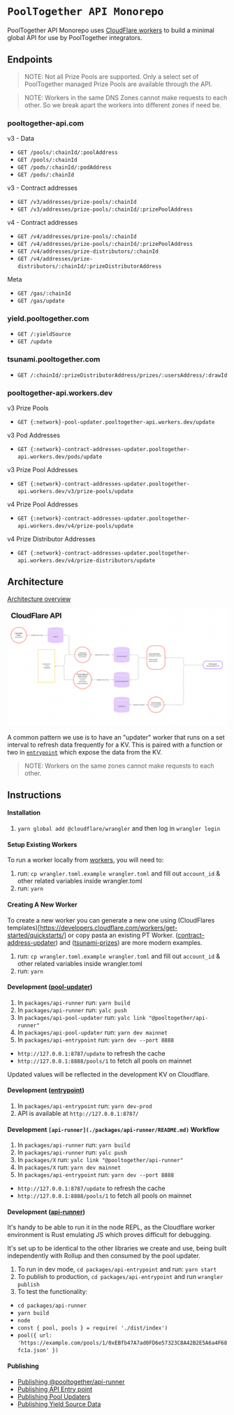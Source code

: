 # `PoolTogether API Monorepo`

PoolTogether API Monorepo uses [CloudFlare workers](https://workers.cloudflare.com/) to build a minimal global API for use by PoolTogether integrators.

## Endpoints

> NOTE: Not all Prize Pools are supported. Only a select set of PoolTogether managed Prize Pools are available through the API.

> NOTE: Workers in the same DNS Zones cannot make requests to each other. So we break apart the workers into different zones if need be.

### pooltogether-api.com

v3 - Data

- `GET /pools/:chainId/:poolAddress`
- `GET /pools/:chainId`
- `GET /pods/:chainId/:podAddress`
- `GET /pods/:chainId`

v3 - Contract addresses

- `GET /v3/addresses/prize-pools/:chainId`
- `GET /v3/addresses/prize-pools/:chainId/:prizePoolAddress`

v4 - Contract addresses

- `GET /v4/addresses/prize-pools/:chainId`
- `GET /v4/addresses/prize-pools/:chainId/:prizePoolAddress`
- `GET /v4/addresses/prize-distributors/:chainId`
- `GET /v4/addresses/prize-distributors/:chainId/:prizeDistributorAddress`

Meta

- `GET /gas/:chainId`
- `GET /gas/update`

### yield.pooltogether.com

- `GET /:yieldSource`
- `GET /update`

### tsunami.pooltogether.com

- `GET /:chainId/:prizeDistributorAddress/prizes/:usersAddress/:drawId`

### pooltogether-api.workers.dev

v3 Prize Pools

- `GET {:network}-pool-updater.pooltogether-api.workers.dev/update`

v3 Pod Addresses

- `GET {:network}-contract-addresses-updater.pooltogether-api.workers.dev/pods/update`

v3 Prize Pool Addresses

- `GET {:network}-contract-addresses-updater.pooltogether-api.workers.dev/v3/prize-pools/update`

v4 Prize Pool Addresses

- `GET {:network}-contract-addresses-updater.pooltogether-api.workers.dev/v4/prize-pools/update`

v4 Prize Distributor Addresses

- `GET {:network}-contract-addresses-updater.pooltogether-api.workers.dev/v4/prize-distributors/update`

## Architecture

[Architecture overview](https://www.figma.com/file/btXwla206pJ0qIuDYmV1tO/CloudFlare-API)

![Architecture overview](architecture-overview.png)

A common pattern we use is to have an "updater" worker that runs on a set interval to refresh data frequently for a KV. This is paired with a function or two in [`entrypoint`](./workers/entrypoint/README.md) which expose the data from the KV.

> NOTE: Workers on the same zones cannot make requests to each other.

## Instructions

#### Installation

1. `yarn global add @cloudflare/wrangler` and then log in `wrangler login`

#### Setup Existing Workers

To run a worker locally from [workers](./workers), you will need to:

1. run: `cp wrangler.toml.example wrangler.toml` and fill out `account_id` & other related variables inside wrangler.toml
2. run: `yarn`

#### Creating A New Worker

To create a new worker you can generate a new one using (CloudFlares templates)[https://developers.cloudflare.com/workers/get-started/quickstarts/] or copy pasta an existing PT Worker. ([contract-address-updater](./workers/contract-address-updater/README.md)) and ([tsunami-prizes](./workers/tsunami-prizes/README.md)) are more modern examples.

1. run: `cp wrangler.toml.example wrangler.toml` and fill out `account_id` & other related variables inside wrangler.toml
2. run: `yarn`

#### Development ([pool-updater](./workers/api-pool-updater/README.md))

1. In `packages/api-runner` run: `yarn build`
2. In `packages/api-runner` run: `yalc push`
3. In `packages/api-pool-updater` run: `yalc link "@pooltogether/api-runner"`
4. In `packages/api-pool-updater` run: `yarn dev mainnet`
5. In `packages/api-entrypoint` run: `yarn dev --port 8888`

- `http://127.0.0.1:8787/update` to refresh the cache
- `http://127.0.0.1:8888/pools/1` to fetch all pools on mainnet

Updated values will be reflected in the development KV on Cloudflare.

#### Development ([entrypoint](./workers/api-entrypoint/README.md))

1. In `packages/api-entrypoint` run: `yarn dev-prod`
2. API is available at `http://127.0.0.1:8787/`

#### Development `[api-runner](./packages/api-runner/README.md)` Workflow

1. In `packages/api-runner` run: `yarn build`
2. In `packages/api-runner` run: `yalc push`
3. In `packages/X` run: `yalc link "@pooltogether/api-runner"`
4. In `packages/X` run: `yarn dev mainnet`
5. In `packages/api-entrypoint` run: `yarn dev --port 8888`

- `http://127.0.0.1:8787/update` to refresh the cache
- `http://127.0.0.1:8888/pools/1` to fetch all pools on mainnet

#### Development ([api-runner](./workers/api-runner/README.md))

It's handy to be able to run it in the node REPL, as the Cloudflare worker environment is Rust emulating JS which proves difficult for debugging.

It's set up to be identical to the other libraries we create and use, being built independently with Rollup and then consumed by the pool updater.

1. To run in dev mode, `cd packages/api-entrypoint` and run: `yarn start`
2. To publish to production, `cd packages/api-entrypoint` and run `wrangler publish`
3. To test the functionality:

- `cd packages/api-runner`
- `yarn build`
- `node`
- `const { pool, pools } = require( './dist/index')`
- `pool({ url: 'https://example.com/pools/1/0xEBfb47A7ad0FD6e57323C8A42B2E5A6a4F68fc1a.json' })`

#### Publishing

- [Publishing @pooltogether/api-runner](./packages/api-runner/README.md)
- [Publishing API Entry point](./workers/api-entrypoint/README.md#deploying)
- [Publishing Pool Updaters](./workers/api-pool-updater/README.md#deploying-a-single-network)
- [Publishing Yield Source Data](./workers/api-pool-updater/README.md#deploying)


